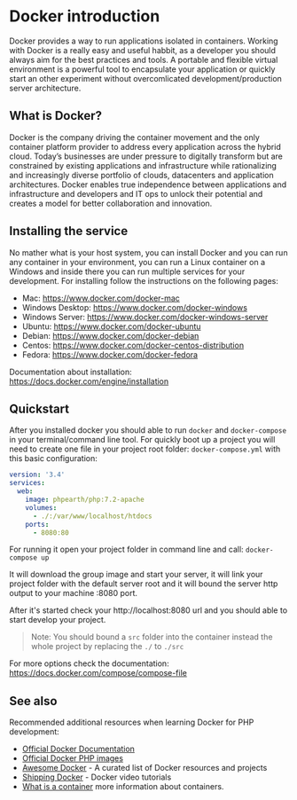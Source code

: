 # Docker introduction

Docker provides a way to run applications isolated in containers. Working with
Docker is a really easy and useful habbit, as a developer you should always aim
for the best practices and tools. A portable and flexible virtual environment is
a powerful tool to encapsulate your application or quickly start an other experiment
without overcomlicated development/production server architecture.

## What is Docker?

Docker is the company driving the container movement and the only container
platform provider to address every application across the hybrid cloud. Today’s
businesses are under pressure to digitally transform but are constrained by
existing applications and infrastructure while rationalizing and increasingly
diverse portfolio of clouds, datacenters and application architectures. Docker
enables true independence between applications and infrastructure and developers
and IT ops to unlock their potential and creates a model for better collaboration
and innovation.

## Installing the service

No mather what is your host system, you can install Docker and you can run any
container in your environment, you can run a Linux container on a Windows and
inside there you can run multiple services for your development. For installing
follow the instructions on the following pages:

* Mac: https://www.docker.com/docker-mac
* Windows Desktop: https://www.docker.com/docker-windows
* Windows Server: https://www.docker.com/docker-windows-server
* Ubuntu: https://www.docker.com/docker-ubuntu
* Debian: https://www.docker.com/docker-debian
* Centos: https://www.docker.com/docker-centos-distribution
* Fedora: https://www.docker.com/docker-fedora

Documentation about installation: https://docs.docker.com/engine/installation

## Quickstart

After you installed docker you should able to run `docker` and `docker-compose`
in your terminal/command line tool. For quickly boot up a project you will need
to create one file in your project root folder: `docker-compose.yml` with this
basic configuration:

```yaml
version: '3.4'
services:
  web:
    image: phpearth/php:7.2-apache
    volumes:
      - ./:/var/www/localhost/htdocs
    ports:
      - 8080:80
```

For running it open your project folder in command line and call: `docker-compose up`

It will download the group image and start your server, it will link your project
folder with the default server root and it will bound the server http output to
your machine :8080 port.

After it's started check your http://localhost:8080 url and you should able to
start develop your project.

> Note: You should bound a `src` folder into the container instead the whole project by replacing the `./` to `./src`

For more options check the documentation: https://docs.docker.com/compose/compose-file

## See also

Recommended additional resources when learning Docker for PHP development:

* [Official Docker Documentation](https://docs.docker.com/)
* [Official Docker PHP images](https://hub.docker.com/_/php/)
* [Awesome Docker](https://github.com/veggiemonk/awesome-docker) - A curated list
  of Docker resources and projects
* [Shipping Docker](https://shippingdocker.com/) - Docker video tutorials
* [What is a container](https://www.docker.com/what-container) more information
  about containers.
